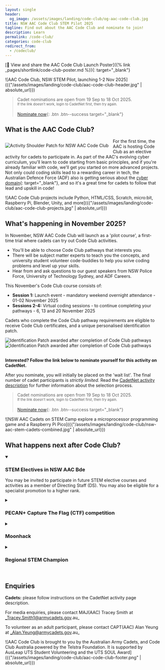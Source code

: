 ```yaml
---
layout: single
header:
  og_image: /assets/images/landing/code-club/og-aac-code-club.jpg
title: NSW AAC Code Club STEM Pilot 2025
tagline: Find out about the AAC Code Club and nominate to join!
description: Learn 
permalink: /code-club/
categories: code-club
redirect_from:
  - /codeclub/
---
```


[🚀 View and share the AAC Code Club Launch Poster]({% link _pages/shortlink/code-club-poster.md %}){: target="_blank"}

![AAC Code Club, NSW STEM Pilot, launching 1-2 Nov 2025]({{"/assets/images/landing/code-club/aac-code-club-header.jpg" | absolute_url}})

> Cadet nominations are open from 19 Sep to 18 Oct 2025. 
> <br><small style="font-size: 0.8em;">If the link doesn't work, login to CadetNet first, then try again.</small>
> <br><br>
> [Nominate now](https://apps.cadetnet.gov.au/v5/ui/index.html#/activities/240408/overview){: .btn .btn--success target="_blank"}


## What is the AAC Code Club?

<img src="{{'/assets/images/landing/code-club/nsw-aac-code-club-usp.png' | absolute_url}}" alt="Activity Shoulder Patch for NSW AAC Code Club" style="float: left; margin: 1em; margin-left: 0;">

For the first time, the AAC is hosting Code Club as an elective activity for cadets to participate in. As part of the AAC's evolving cyber curriculum, you'll learn to code starting from basic principles, and if you're already familiar with code, we'll get you started on more advanced projects. Not only could coding skills lead to a rewarding career in tech, the Australian Defence Force (ADF) also is getting serious about the [cyber domain](https://www.defence.gov.au/news-events/news/2024-08-09/new-era-cyber-domain){: target="_blank"}, and so it's a great time for cadets to follow that lead and upskill in code! 

![AAC Code Club projects include Python, HTML/CSS, Scratch, micro:bit, Raspberry Pi, Blender, Unity, and more]({{"/assets/images/landing/code-club/aac-code-club-projects.jpg" | absolute_url}})

## What's happening in November 2025?

In November, NSW AAC Code Club will launch as a 'pilot course', a first-time trial where cadets can try out Code Club activities. 
- You'll be able to choose Code Club pathways that interests you. 
- There will be subject matter experts to teach you the concepts, and university student volunteer code-buddies to help you solve coding problems and level up your skills.
- Hear from and ask questions to our guest speakers from NSW Police Force, University of Technology Sydney, and ADF Careers.

This November's Code Club course consists of: 
- __Session 1:__ Launch event - mandatory weekend overnight attendance - 01-02 November 2025
- __Sessions 2-4:__ Virtual coding sessions - to continue completing your pathways - 6, 13 and 20 November 2025 

Cadets who complete the Code Club pathway requirements are eligible to receive Code Club certificates, and a unique personalised identification patch. 

<div>
  <img src="{{'/assets/images/landing/code-club/code-club-usp-pers-1.png' | absolute_url}}" alt="Identification Patch awarded after completion of Code Club pathways">
  <img src="{{'/assets/images/landing/code-club/code-club-usp-pers-2.png' | absolute_url}}" alt="Identification Patch awarded after completion of Code Club pathways">
</div>

<br>

__Interested? Follow the link below to nominate yourself for this activity on CadetNet.__

After you nominate, you will initially be placed on the 'wait list'. The final number of cadet participants is _strictly limited_. Read the [CadetNet activity description](https://apps.cadetnet.gov.au/v5/ui/index.html#/activities/240408/overview) for further information about the selection process. 

> Cadet nominations are open from 19 Sep to 18 Oct 2025. 
> <br><small style="font-size: 0.8em;">If the link doesn't work, login to CadetNet first, then try again.</small>
> <br><br>
> [Nominate now](https://apps.cadetnet.gov.au/v5/ui/index.html#/activities/240408/overview){: .btn .btn--success target="_blank"}

![NSW AAC Cadets on STEM Camp explore a microprocessor programming game and a Raspberry Pi Pico]({{"/assets/images/landing/code-club/nsw-aac-stem-cadets-combined.jpg" | absolute_url}})

## What happens next after Code Club?

<details open>
  <summary><h3>STEM Electives in NSW AAC Bde</h3></summary>
  <p>You may be invited to participate in future STEM elective courses and activities as a member of Directing Staff (DS). You may also be eligible for a specialist promotion to a higher rank.</p>
</details>
<details>
  <summary><h3>PECAN+ Capture The Flag (CTF) competition</h3></summary>
  <p><a href="https://pecanplus.org/" target="_blank">PECAN+</a> is a highly competitive, team-based cybersecurity competition held annually, in which cadets can participate as AAC teams. You'll apply concepts that you learned from Code Club, when exploring HTML web pages, visualising data, or writing scripts, to uncover the "flag" before other teams find it!</p>
</details>
<details>
  <summary><h3>Moonhack</h3></summary>
  <p><a href="https://moonhack.com/" target="_blank">Moonhack</a> is a national coding competition open to members of Code Clubs (such as yourselves, when you get involved in AAC Code Club!). It's not time-restricted, and is based on completing and submitting a code project. Code Club cadets are strongly encouraged to enter into Moonhack, and cadets who score highly will be recognised within the AAC!</p>
</details>
<details>
  <summary><h3>Regional STEM Champion</h3></summary>
  <p>As the senior technologist cadet in NSW AAC Brigade, the Regional STEM Champion (CUO or CDTWO1) is a new Brigade-level cadet role that is responsible for advocating and promoting STEM electives in AAC training. Completing the Code Club program is a great way to demonstrate your suitability for the RSC role. </p>
</details>

<br>

## Enquiries

__Cadets:__ please follow instructions on the CadetNet activity page description. 

For media enquiries, please contact MAJ(AAC) Tracey Smith at _Tracey.Smith1@armycadets.gov.au_

To volunteer as an adult participant, please contact CAPT(AAC) Alan Yeung at _Alan.Yeung@armycadets.gov.au_

![AAC Code Club is brought to you by the Australian Army Cadets, and Code Club Australia powered by the Telstra Foundation. It is supported by AusLeap UTS Student Volunteering and the UTS SOUL Award]({{"/assets/images/landing/code-club/aac-code-club-footer.png" | absolute_url}})